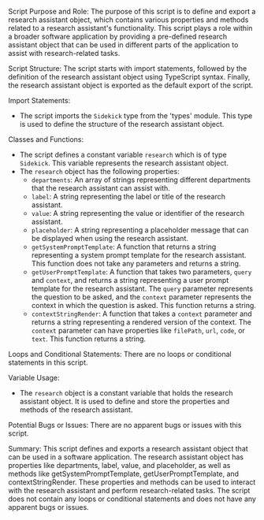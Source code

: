 Script Purpose and Role:
The purpose of this script is to define and export a research assistant object, which contains various properties and methods related to a research assistant's functionality. This script plays a role within a broader software application by providing a pre-defined research assistant object that can be used in different parts of the application to assist with research-related tasks.

Script Structure:
The script starts with import statements, followed by the definition of the research assistant object using TypeScript syntax. Finally, the research assistant object is exported as the default export of the script.

Import Statements:
- The script imports the `Sidekick` type from the 'types' module. This type is used to define the structure of the research assistant object.

Classes and Functions:
- The script defines a constant variable `research` which is of type `Sidekick`. This variable represents the research assistant object.
- The `research` object has the following properties:
  - `departments`: An array of strings representing different departments that the research assistant can assist with.
  - `label`: A string representing the label or title of the research assistant.
  - `value`: A string representing the value or identifier of the research assistant.
  - `placeholder`: A string representing a placeholder message that can be displayed when using the research assistant.
  - `getSystemPromptTemplate`: A function that returns a string representing a system prompt template for the research assistant. This function does not take any parameters and returns a string.
  - `getUserPromptTemplate`: A function that takes two parameters, `query` and `context`, and returns a string representing a user prompt template for the research assistant. The `query` parameter represents the question to be asked, and the `context` parameter represents the context in which the question is asked. This function returns a string.
  - `contextStringRender`: A function that takes a `context` parameter and returns a string representing a rendered version of the context. The `context` parameter can have properties like `filePath`, `url`, `code`, or `text`. This function returns a string.

Loops and Conditional Statements:
There are no loops or conditional statements in this script.

Variable Usage:
- The `research` object is a constant variable that holds the research assistant object. It is used to define and store the properties and methods of the research assistant.

Potential Bugs or Issues:
There are no apparent bugs or issues with this script.

Summary:
This script defines and exports a research assistant object that can be used in a software application. The research assistant object has properties like departments, label, value, and placeholder, as well as methods like getSystemPromptTemplate, getUserPromptTemplate, and contextStringRender. These properties and methods can be used to interact with the research assistant and perform research-related tasks. The script does not contain any loops or conditional statements and does not have any apparent bugs or issues.